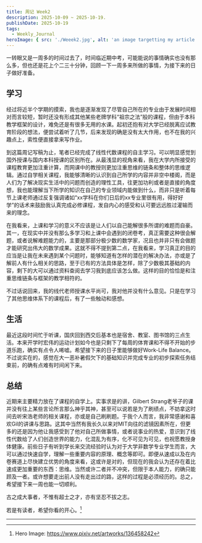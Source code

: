 ```yaml
---
title: 周记 Week2
description: 2025-10-09 ~ 2025-10-19.
publishDate: 2025-10-19
tags:
  - Weekly_Journal
heroImage: { src: './Weeek2.jpg', alt: 'an image targetting my article', color: '#B4C6DA' }
---
```

一转眼又是一周多的时间过去了，时间临近期中考，可能能说的事情确实也没有那么多，但也还是花上个二三十分钟，回顾一下一周多来所做的事情，为接下来的日子做好准备。

## 学习
经过将近半个学期的摸索，我也是逐渐发现了尽管自己所在的专业由于发展时间相对而言较短，暂时还没有形成其他某些老牌学科“祖宗之法”般的课程，但由于本科教学框架的设计，难免还是有很多无用的水课。起初还抱有对大学已经脱离应试教育阶段的想法，便尝试着听了几节，后来发现的确是没有太大作用，也不在我的兴趣点上，索性便直接拿来写作业。

到这篇周记写稿为止，笔者已经完成了线性代数课程的自主学习。可以明显感觉到国外授课与国内本科授课的区别所在。从最浅显的视角来看，我在大学内所接受的课程教育更加注重计算，而网课中的教授则更加注重思维的链条和整体的思维逻辑。通过自学相关课程，我能够清晰的认识到自己所学的内容并非空中楼阁，而是人们为了解决现实生活中的问题而创造的理性工具，往更加功利或者是直接的角度想，我也能理解当下所学的知识在自己的专业领域内能做到什么，而非只是听着每节上课老师通过反复强调诸如“xx学科在你们日后的xx专业里很有用，得好好学”的话术来鼓励我认真完成必修课程，发自内心的感受和认可要远远胜过灌输而来的理念。

在我看来，上课和学习的意义不应该是让人们以自己能解很多所谓的难题而自豪。其一，在现实中并没有那么多学习和上课中会遇到的闭卷考，真正需要这种很会解题，或者说解难题能力的，主要是那部分极少数的数学家，况且也并非只有会做题才能研究出伟大的数学成果。这就不得不提到第二点，在我看来，学习真正的目的应当是让我在未来遇到某个问题时，能够知道有怎样的潜在的解决办法，亦或是了解前人有什么相关的思路，至于已有的方法具体是怎样，除了少数极其基础的内容，剩下的大可以通过资料查阅去学习我到底应该怎么做。这样的目的恰恰是和注重思维链条与框架的教学相符的。

不过话说回来，我的线代老师授课水平尚可，我对他并没有什么意见。只是在学习了其他思维体系下的课程后，有了一些触动和感想。

## 生活
最近这段时间忙于听课，国庆回到西交后基本也是宿舍、教室、图书馆的三点生活。本来开学时宏伟的运动计划如今也是只剩下了每周的体育课和不得不开始的步道乐跑，确实有点令人唏嘘。希望接下来的日子里能够做好Work-Life Balance。不过说实在的，感觉在大一恶补暑假欠下的基础知识并完成专业的初步探索任务结束前，的确有点难有时间闲下来。

## 总结
近期来主要精力放在了课程的自学上。实事求是的讲，Gilbert Strang老爷子的课并没有往上某些言论所言那么神乎其神，甚至可以说若是为了刷绩点，不妨拿这时间去听宋浩老师的相关课程，亦或是自己刷刷题。于我个人而言，我非常感谢和喜欢Gil的讲课与思路。这其中当然有我长久以来对MIT向往的滤镜因素所在，但更多的还是因为他让我感受到了他对自己所做事情，或者说事业的热爱，意识到了线性代数给了人们创造世界的能力，化混乱为有序，化不可见为可见，也祝愿教授身体健康。前些日子有听到学长来交流经验时认为对于大学非数学专业学生而言，大可以通过快速自学，理解一些重要内容的原理、概念等即可。即便从速成以及在内卷赛道上尽快建立优势的角度来看，这或许是对的，但现在的我会认为还存在着比速成更加重要的东西：思维。当然或许二者并不冲突，但限于本人能力，的确只能顾及一者。或许想要走出前人没有走出过的路，这样的过程是必须经历的。总之，希望接下来一周也能一切顺利。

古之成大事者，不惟有超士之才，亦有坚忍不拔之志。

若是有读者，希望你看的开心。[^1]


---

[^1]:Hero Image:  https://www.pixiv.net/artworks/136458242
